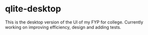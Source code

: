 # qlite-desktop

This is the desktop version of the UI of my FYP for college. Currently working on improving efficiency, design and adding tests.
